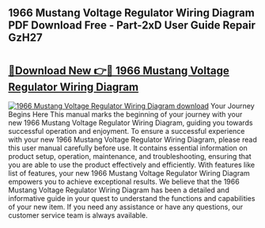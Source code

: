 ## 1966 Mustang Voltage Regulator Wiring Diagram PDF Download Free - Part-2xD User Guide Repair GzH27

# <h2><a href="http://dfm4b1h.blite.top/?on=1966+Mustang+Voltage+Regulator+Wiring+Diagram">🔗Download New 👉🔴 1966 Mustang Voltage Regulator Wiring Diagram</a></h2>

[![1966 Mustang Voltage Regulator Wiring Diagram download](https://i.imgur.com/lujVjoI.png)](http://dfm4b1h.blite.top/?on=1966+Mustang+Voltage+Regulator+Wiring+Diagram)
Your Journey Begins Here This manual marks the beginning of your journey with your new 1966 Mustang Voltage Regulator Wiring Diagram, guiding you towards successful operation and enjoyment. To ensure a successful experience with your new 1966 Mustang Voltage Regulator Wiring Diagram, please read this user manual carefully before use. It contains essential information on product setup, operation, maintenance, and troubleshooting, ensuring that you are able to use the product effectively and efficiently. With features like list of features, your new 1966 Mustang Voltage Regulator Wiring Diagram empowers you to achieve exceptional results. We believe that the 1966 Mustang Voltage Regulator Wiring Diagram has been a detailed and informative guide in your quest to understand the functions and capabilities of your new item. If you need any assistance or have any questions, our customer service team is always available.
